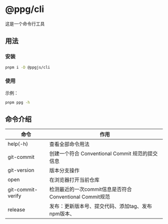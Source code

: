 # @ppg/cli

这是一个命令行工具

## 用法

### 安装

```bash
pnpm i -D @ppgjs/cli
```

### 使用

示例：

```bash
pnpm ppg -h
```

## 命令介绍

| 命令              | 作用                                                     |
| ----------------- | -------------------------------------------------------- |
| help(-h)          | 查看全部命令用法                                         |
| git-commit        | 创建一个符合 Conventional Commit 规范的提交信息          |
| git-version       | 版本分支操作                                             |
| open              | 在浏览器打开当前仓库                                     |
| git-commit-verify | 检测最近的一次commit信息是否符合 Conventional Commit规范 |
| release           | 发布：更新版本号、提交代码、添加tag、发布npm版本、       |

